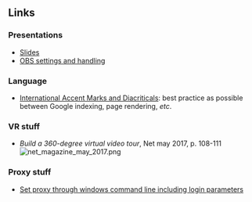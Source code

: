 ## Links

### Presentations
* [Slides](https://slides.com/)
* [OBS settings and handling](https://github.com/obsproject/obs-studio/wiki/OBS-Studio-Quickstart)

### Language
* [International Accent Marks and Diacriticals](http://www.starr.net/is/type/htmlcodes.html): best practice as possible between Google indexing, page rendering, _etc_.

### VR stuff
* _Build a 360-degree virtual video tour_, Net may 2017, p. 108-111
![net_magazine_may_2017.png](https://bitbucket.org/repo/z88jp6x/images/3733532389-net_magazine_may_2017.png)

### Proxy stuff
* [Set proxy through windows command line including login parameters](https://stackoverflow.com/questions/26992886/set-proxy-through-windows-command-line-including-login-parameters)